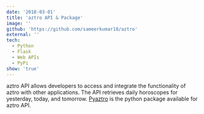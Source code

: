 ```yaml
---
date: '2018-03-01'
title: 'aztro API & Package'
image: ''
github: 'https://github.com/sameerkumar18/aztro'
external: ''
tech:
  - Python
  - Flask
  - Web APIs
  - PyPi
show: 'true'
---
```


aztro API allows developers to access and integrate the functionality of aztro with other applications. The API retrieves daily horoscopes for yesterday, today, and tomorrow.
[Pyaztro](https://github.com/sameerkumar18/pyaztro) is the python package available for aztro API.
